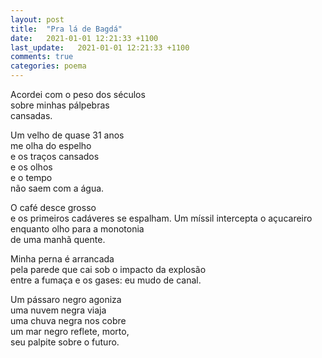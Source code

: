 ```yaml
---
layout: post
title:  "Pra lá de Bagdá"
date:   2021-01-01 12:21:33 +1100
last_update:   2021-01-01 12:21:33 +1100
comments: true
categories: poema
---
```


Acordei com o peso dos séculos\
sobre minhas pálpebras\
cansadas.

Um velho de quase 31 anos\
me olha do espelho\
e os traços cansados\
e os olhos\
e o tempo\
não saem com a água.

O café desce grosso\
e os primeiros cadáveres se espalham.
Um míssil intercepta o açucareiro\
enquanto olho para a monotonia\
de uma manhã quente.

Minha perna é arrancada\
pela parede que cai sob o impacto da explosão\
entre a fumaça e os gases:
eu mudo de canal.

Um pássaro negro agoniza\
uma nuvem negra viaja\
uma chuva negra nos cobre\
um mar negro reflete, morto,\
seu palpite sobre o futuro.
